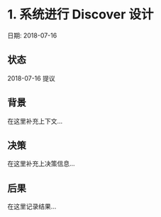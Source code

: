 # 1. 系统进行 Discover 设计

日期: 2018-07-16

## 状态

2018-07-16 提议

## 背景

在这里补充上下文...

## 决策

在这里补充上决策信息...

## 后果

在这里记录结果...
